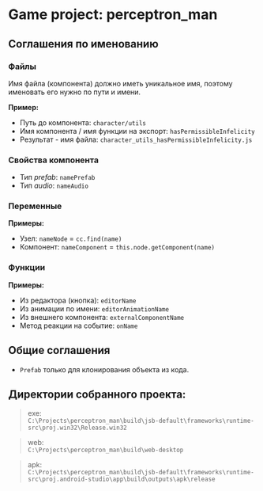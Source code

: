 # Game project: perceptron_man

## Соглашения по именованию
### Файлы
Имя файла (компонента) должно иметь уникальное имя, поэтому именовать его нужно по пути и имени.

**Пример:**
* Путь до компонента: `character/utils`
* Имя компонента / имя функции на экспорт: `hasPermissibleInfelicity`
* Результат - имя файла: `character_utils_hasPermissibleInfelicity.js`

### Свойства компонента
* Тип *prefab*: `namePrefab`
* Тип *audio*: `nameAudio`

### Переменные
**Примеры:**
* Узел: `nameNode` = `cc.find(name)`
* Компонент: `nameComponent` = `this.node.getComponent(name)`

### Функции
**Примеры:**
* Из редактора (кнопка): `editorName`
* Из анимации по имени: `editorAnimationName`
* Из внешнего компонента: `externalComponentName`
* Метод реакции на событие: `onName`

## Общие соглашения
* `Prefab` только для клонирования объекта из кода.

## Директории собранного проекта:
> exe:  
`C:\Projects\perceptron_man\build\jsb-default\frameworks\runtime-src\proj.win32\Release.win32`

> web:  
`C:\Projects\perceptron_man\build\web-desktop`

> apk:  
`C:\Projects\perceptron_man\build\jsb-default\frameworks\runtime-src\proj.android-studio\app\build\outputs\apk\release`

